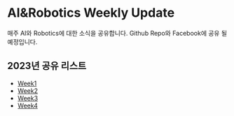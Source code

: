# AI&Robotics Weekly Update
 매주 AI와 Robotics에 대한 소식을 공유합니다.
 Github Repo와 Facebook에 공유 될 예정입니다. 

## 2023년 공유 리스트
* [Week1](https://github.com/ai-robotics-kr/AI-Robotics-Weekly-Update/issues/1)
* [Week2](https://github.com/ai-robotics-kr/AI-Robotics-Weekly-Update/issues/2)
* [Week3](https://github.com/ai-robotics-kr/AI-Robotics-Weekly-Update/issues/3)
* [Week4](https://github.com/ai-robotics-kr/AI-Robotics-Weekly-Update/issues/4)
